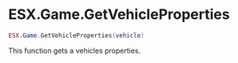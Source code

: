 # ESX.Game.GetVehicleProperties

```lua
ESX.Game.GetVehicleProperties(vehicle)
```

This function gets a vehicles properties.
